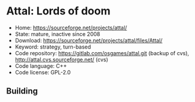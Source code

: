 # Attal: Lords of doom

- Home: https://sourceforge.net/projects/attal/
- State: mature, inactive since 2008
- Download: https://sourceforge.net/projects/attal/files/Attal/
- Keyword: strategy, turn-based
- Code repository: https://gitlab.com/osgames/attal.git (backup of cvs), http://attal.cvs.sourceforge.net/ (cvs)
- Code language: C++
- Code license: GPL-2.0

## Building
